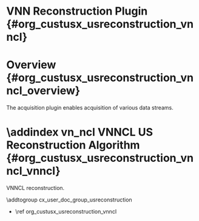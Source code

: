 VNN Reconstruction Plugin {#org_custusx_usreconstruction_vnncl}
===================

Overview {#org_custusx_usreconstruction_vnncl_overview}
========================

The acquisition plugin enables acquisition of various data streams. 

\addindex vn_ncl
VNNCL US Reconstruction Algorithm {#org_custusx_usreconstruction_vnncl_vnncl}
===========================================================

VNNCL reconstruction.



\addtogroup cx_user_doc_group_usreconstruction

* \ref org_custusx_usreconstruction_vnncl
